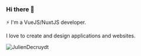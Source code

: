 ### Hi there 👋

⚡ I'm a VueJS/NuxtJS developer. 

I love to create and design applications and websites.

<p align="left"> <img src="https://komarev.com/ghpvc/?username=JulienDecruydt&label=Profile%20views&style=flat" alt="JulienDecruydt" /> </p>
